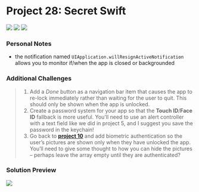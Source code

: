 # Project 28: Secret Swift

[![](https://img.shields.io/badge/Hacking%20with%20iOS-2020.01.31-36A9AE?logo=gumroad)](https://www.hackingwithswift.com/store/hacking-with-ios) [![](https://img.shields.io/badge/Xcode-11.4.1-3d8af0?logo=xcode)](#) [![](https://img.shields.io/badge/Swift-5.2-FA7343?logo=swift)](#)

### Personal Notes
- the notification named `UIApplication.willResignActiveNotification` allows you to monitor if/when the app is closed or backgrounded

### Additional Challenges
> 1. Add a _Done_ button as a navigation bar item that causes the app to re-lock immediately rather than waiting for the user to quit. This should only be shown when the app is unlocked.
> 2. Create a password system for your app so that the **Touch ID**/**Face ID** fallback is more useful. You'll need to use an alert controller with a text field like we did in project 5, and I suggest you save the password in the keychain!
> 3. Go back to [**project 10**](https://github.com/seventhaxis/hacking-with-ios/tree/master/projects/p10.names-to-faces/) and add biometric authentication so the user’s pictures are shown only when they have unlocked the app. You’ll need to give some thought to how you can hide the pictures – perhaps leave the array empty until they are authenticated?

### Solution Preview
<img src="https://user-images.githubusercontent.com/4438390/73128628-25388600-3fa0-11ea-933f-afe7c7574dfb.png">
